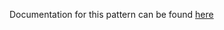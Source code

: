 Documentation for this pattern can be found [here](https://github.com/awslabs/aws-solutions-constructs/blob/main/source/patterns/%40aws-solutions-constructs/aws-alb-fargate/README.adoc)
